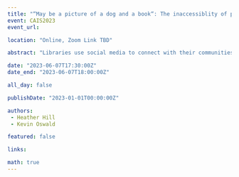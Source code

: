 ```yaml
---
title: "“May be a picture of a dog and a book“: The inaccessiblity of public library social media feeds"
event: CAIS2023
event_url: 

location: "Online, Zoom Link TBD"

abstract: "Libraries use social media to connect with their communities. This paper outlines research examining the accessibility of those social media feeds within public libraries in Ontario. Of particular focus are the accessibility of social media feeds and their use of alt text to describe visual media. Findings are rather bleak. Only two libraries were found to regularly use alt text. This research outlines three key issues including the enormity of the access issue for people with visual disabilities, the limitations of accessibility legislation, and the limitations of AI generated alt text."

date: "2023-06-07T17:30:00Z"
date_end: "2023-06-07T18:00:00Z"

all_day: false

publishDate: "2023-01-01T00:00:00Z"

authors:
 - Heather Hill
 - Kevin Oswald

featured: false

links:

math: true
---
```


